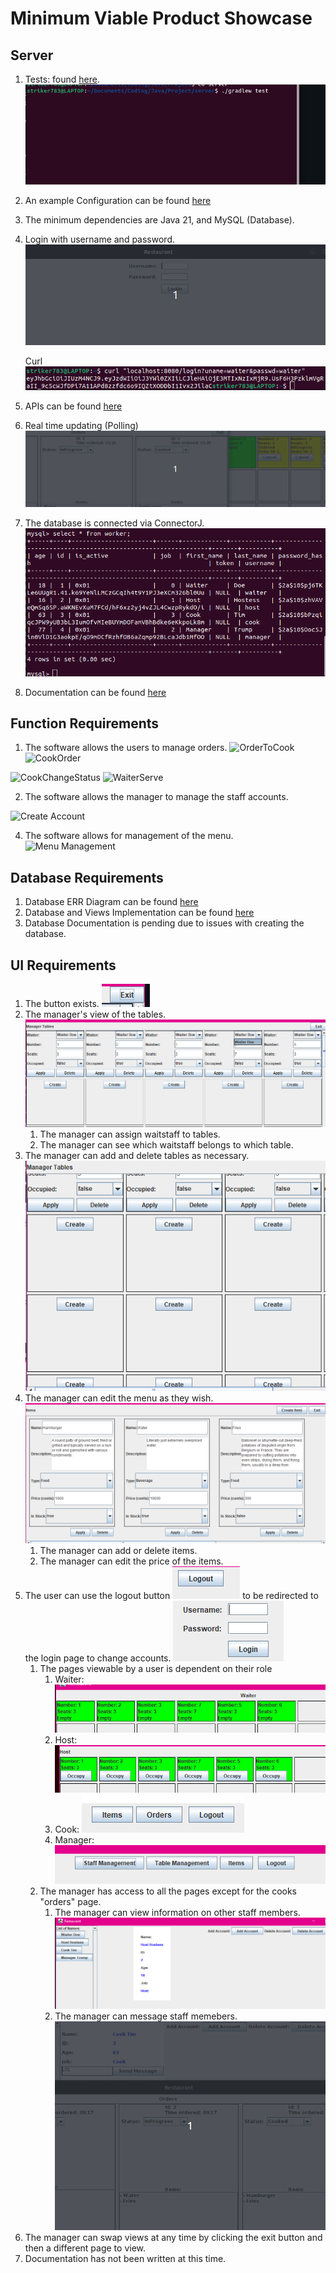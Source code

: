 # Minimum Viable Product Showcase

## Server

1. Tests: found [here](../server/src/test/java/).
   ![Showcase of Tests](../gifs/Server%20Tests.gif)

2. An example Configuration can be found [here](../server/src/main/resources/application.example.properties)

3. The minimum dependencies are Java 21, and MySQL (Database).

4. Login with username and password.
   ![Login](../gifs/Login.gif)

   Curl
   ![Curl GET](../img/CurlLogin.png)

5. APIs can be found [here](../server/src/main/java/)

6. Real time updating (Polling)
   ![](../gifs/Updating.gif)

7. The database is connected via ConnectorJ.
   ![Database](../img/DatabaseConnecting.png)

8. Documentation can be found [here](https://github.com/CEG4110-Team-Jacob/Project/wiki/Server)

## Function Requirements

1. The software allows the users to manage orders.
   ![OrderToCook](https://github.com/CEG4110-Team-Jacob/Project/assets/102489053/53806115-6cbb-4e3d-9f4e-177f4af1c00b)
   ![CookOrder](https://github.com/CEG4110-Team-Jacob/Project/assets/102489053/fc548ecf-d4b2-4d33-af18-885019ddd8ad)

![CookChangeStatus](https://github.com/CEG4110-Team-Jacob/Project/assets/102489053/f4afbb61-0c88-403a-a2cb-4f61b8e1420d)
![WaiterServe](https://github.com/CEG4110-Team-Jacob/Project/assets/102489053/d535d218-6ccf-4593-99ce-551f8ee6b7f5)

2. The software allows the manager to manage the staff accounts.

![Create Account](https://github.com/CEG4110-Team-Jacob/Project/assets/102489053/01372e29-efe0-4e1f-ab35-6f8d05f30e1d)

4. The software allows for management of the menu.
   ![Menu Management](https://github.com/CEG4110-Team-Jacob/Project/assets/102489053/7ea95c6b-dc6d-4ae6-b96d-bcea7a26f1fd)

## Database Requirements

1. Database ERR Diagram can be found [here](https://github.com/CEG4110-Team-Jacob/Project/blob/main/server/database/RestoDiagram.pdf)
2. Database and Views Implementation can be found [here](https://github.com/CEG4110-Team-Jacob/Project/blob/main/server/database/RestoDatabase.sql)
3. Database Documentation is pending due to issues with creating the database.

## UI Requirements

1. The button exists. ![Exit](../img/ExitButton.png)
2. The manager's view of the tables. ![here](../img/TableView.png)
   1. The manager can assign waitstaff to tables.
   2. The manager can see which waitstaff belongs to which table.
3. The manager can add and delete tables as necessary. ![here](../img/TableCreate.PNG)
4. The manager can edit the menu as they wish. ![here](../img/Menu.png)
   1. The manager can add or delete items.
   2. The manager can edit the price of the items.
5. The user can use the logout button ![logout](../img/Logout.png) to be redirected to the login page to change accounts. ![login](../img/Login.png)
   1. The pages viewable by a user is dependent on their role
      1. Waiter: ![waiter](../img/WaiterUI.png)
      2. Host: ![host](../img/HostUI.png)
      3. Cook: ![cook](../img/CookUI.png)
      4. Manager: ![manager](../img/ManagerUI.png)
   2. The manager has access to all the pages except for the cooks "orders" page.
      1. The manager can view information on other staff members. ![manager view](../img/StaffInformation.png)
      2. The manager can message staff memebers. ![Messaging](../img/Message.gif)
6. The manager can swap views at any time by clicking the exit button and then a different page to view.
7. Documentation has not been written at this time.
